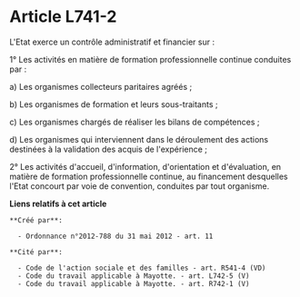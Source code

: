 # Article L741-2

L'Etat exerce un contrôle administratif et financier sur :

1° Les activités en matière de formation professionnelle continue conduites par :

a) Les organismes collecteurs paritaires agréés ;

b) Les organismes de formation et leurs sous-traitants ;

c) Les organismes chargés de réaliser les bilans de compétences ;

d) Les organismes qui interviennent dans le déroulement des actions destinées à la validation des acquis de l'expérience ;

2° Les activités d'accueil, d'information, d'orientation et d'évaluation, en matière de formation professionnelle continue,
au financement desquelles l'Etat concourt par voie de convention, conduites par tout organisme.

**Liens relatifs à cet article**

	**Créé par**:

	  - Ordonnance n°2012-788 du 31 mai 2012 - art. 11

	**Cité par**:

	  - Code de l'action sociale et des familles - art. R541-4 (VD)
	  - Code du travail applicable à Mayotte. - art. L742-5 (V)
	  - Code du travail applicable à Mayotte. - art. R742-1 (V)
